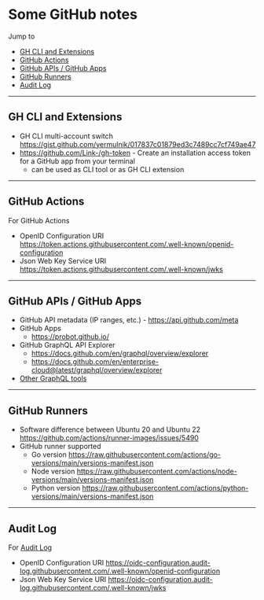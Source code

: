 # Some GitHub notes

Jump to
- [GH CLI and Extensions](#gh-cli-and-extensions)
- [GitHub Actions](#github-actions)
- [GitHub APIs / GitHub Apps](#github-apis--github-apps)
- [GitHub Runners](#github-runners)
- [Audit Log](#audit-log)


---
## GH CLI and Extensions

- GH CLI multi-account switch https://gist.github.com/yermulnik/017837c01879ed3c7489cc7cf749ae47
- https://github.com/Link-/gh-token - Create an installation access token for a GitHub app from your terminal
    - can be used as CLI tool or as GH CLI extension


---
## GitHub Actions

For GitHub Actions
- OpenID Configuration URI https://token.actions.githubusercontent.com/.well-known/openid-configuration
- Json Web Key Service URI https://token.actions.githubusercontent.com/.well-known/jwks


---
## GitHub APIs / GitHub Apps

- GitHub API metadata (IP ranges, etc.) - https://api.github.com/meta
- GitHub Apps
    - https://probot.github.io/
- GitHub GraphQL API Explorer
    - https://docs.github.com/en/graphql/overview/explorer
    - https://docs.github.com/en/enterprise-cloud@latest/graphql/overview/explorer
- [Other GraphQL tools](../graphql/README.md)


---
## GitHub Runners
- Software difference between Ubuntu 20 and Ubuntu 22  https://github.com/actions/runner-images/issues/5490
- GitHub runner supported
    - Go version https://raw.githubusercontent.com/actions/go-versions/main/versions-manifest.json
    - Node version https://raw.githubusercontent.com/actions/node-versions/main/versions-manifest.json
    - Python version https://raw.githubusercontent.com/actions/python-versions/main/versions-manifest.json


---
## Audit Log

For [Audit Log](https://docs.github.com/en/enterprise-cloud@latest/admin/monitoring-activity-in-your-enterprise/reviewing-audit-logs-for-your-enterprise/streaming-the-audit-log-for-your-enterprise#setting-up-streaming-to-s3-with-openid-connect)
- OpenID Configuration URI https://oidc-configuration.audit-log.githubusercontent.com/.well-known/openid-configuration
- Json Web Key Service URI https://oidc-configuration.audit-log.githubusercontent.com/.well-known/jwks
